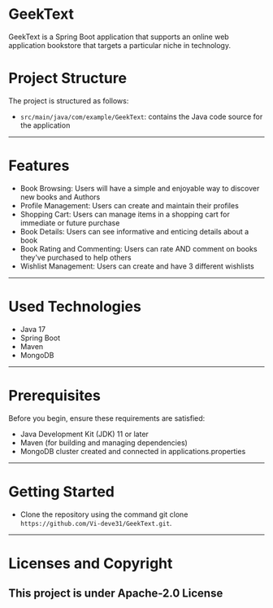 # GeekText
GeekText is a Spring Boot application that supports an online web application bookstore that targets a particular niche in technology.

# Project Structure
The project is structured as follows: 
* `src/main/java/com/example/GeekText`: contains the Java code source for the application
---
# Features
* Book Browsing: Users will have a simple and enjoyable way to discover new books and Authors
* Profile Management: Users can create and maintain their profiles
* Shopping Cart: Users can manage items in a shopping cart for immediate or future purchase
* Book Details: Users can see informative and enticing details about a book
* Book Rating and Commenting: Users can rate AND comment on books they've purchased to help others
* Wishlist Management: Users can create and have 3 different wishlists
---

# Used Technologies
* Java 17
* Spring Boot
* Maven
* MongoDB
---

# Prerequisites
Before you begin, ensure these requirements are satisfied: 
* Java Development Kit (JDK) 11 or later
* Maven (for building and managing dependencies)
* MongoDB cluster created and connected in applications.properties
---

# Getting Started
* Clone the repository using the command git clone `https://github.com/Vi-deve31/GeekText.git`.
---

# Licenses and Copyright
This project is under Apache-2.0 License
---

